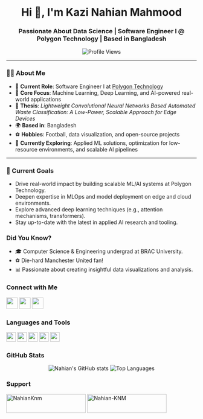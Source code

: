 <h1 align="center">Hi 👋, I'm Kazi Nahian Mahmood</h1>
<h3 align="center">Passionate About Data Science | Software Engineer I @ Polygon Technology | Based in Bangladesh</h3>

<p align="center">
  <img src="https://komarev.com/ghpvc/?username=nahian-kazi&label=Profile%20views&color=0e75b6&style=flat" alt="Profile Views" />
</p>

---

### 👨‍💻 About Me

- 💼 **Current Role**: Software Engineer I at [Polygon Technology](https://polygon.technology/)
- 🧠 **Core Focus**: Machine Learning, Deep Learning, and AI-powered real-world applications
- 🔬 **Thesis**: *Lightweight Convolutional Neural Networks Based Automated Waste Classification: A Low-Power, Scalable Approach for Edge Devices*
- 🌍 **Based in**: Bangladesh
- ⚽ **Hobbies**: Football, data visualization, and open-source projects
- 📖 **Currently Exploring**: Applied ML solutions, optimization for low-resource environments, and scalable AI pipelines

---

### 🎯 Current Goals
- Drive real-world impact by building scalable ML/AI systems at Polygon Technology.
- Deepen expertise in MLOps and model deployment on edge and cloud environments.
- Explore advanced deep learning techniques (e.g., attention mechanisms, transformers).
- Stay up-to-date with the latest in applied AI research and tooling.


### Did You Know?
- 🎓 Computer Science & Engineering undergrad at BRAC University.
- ⚽ Die-hard Manchester United fan!
- 📊 Passionate about creating insightful data visualizations and analysis.

### Connect with Me
<p align="left">
<a href="https://linkedin.com/in/nahian-mahmood-bb92b1204" target="blank"><img src="https://img.shields.io/badge/-LinkedIn-blue?logo=linkedin&logoColor=white" height="30" /></a>
<a href="https://twitter.com/knmnahian" target="blank"><img src="https://img.shields.io/badge/-Twitter-blue?logo=twitter&logoColor=white" height="30" /></a>
<a href="https://kaggle.com/kazinahianmahmood" target="blank"><img src="https://img.shields.io/badge/-Kaggle-blue?logo=kaggle&logoColor=white" height="30" /></a>
</p>


### Languages and Tools
<p align="left"> 
  <img src="https://img.shields.io/badge/-Python-black?logo=python" height="25"/>
  <img src="https://img.shields.io/badge/-TensorFlow-orange?logo=tensorflow" height="25"/>
  <img src="https://img.shields.io/badge/-PyTorch-red?logo=pytorch" height="25"/>
  <img src="https://img.shields.io/badge/-Tableau-blue?logo=tableau" height="25"/>
  <img src="https://img.shields.io/badge/-PowerBI-yellow?logo=powerbi" height="25"/>
</p>

### GitHub Stats
<p align="center">
  <img src="https://github-readme-stats.vercel.app/api?username=nahian-kazi&show_icons=true&theme=radical" alt="Nahian's GitHub stats" />
  <img src="https://github-readme-stats.vercel.app/api/top-langs/?username=nahian-kazi&layout=compact&theme=radical" alt="Top Languages" />
</p>

### Support
<p>
<a href="https://www.buymeacoffee.com/NahianKnm"> <img src="https://cdn.buymeacoffee.com/buttons/v2/default-yellow.png" height="50" width="210" alt="NahianKnm" /></a>
<a href="https://ko-fi.com/Nahian-KNM"> <img src="https://cdn.ko-fi.com/cdn/kofi3.png?v=3" height="50" width="210" alt="Nahian-KNM" /></a>
</p>
